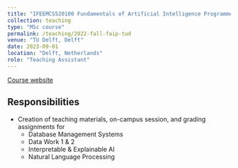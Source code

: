 ```yaml
---
title: "IFEEMCS520100 Fundamentals of Artificial Intelligence Programme"
collection: teaching
type: "MSc course"
permalink: /teaching/2022-fall-faip-tud
venue: "TU Delft, Delft"
date: 2023-09-01
location: "Delft, Netherlands"
role: "Teaching Assistant"
---
```


[Course website](https://studiegids.tudelft.nl/a101_displayCourse.do?course_id=63120)

Responsibilities
------
- Creation of teaching materials, on-campus session, and grading assignments for
  - Database Management Systems
  - Data Work 1 & 2
  - Interpretable & Explainable AI
  - Natural Language Processing